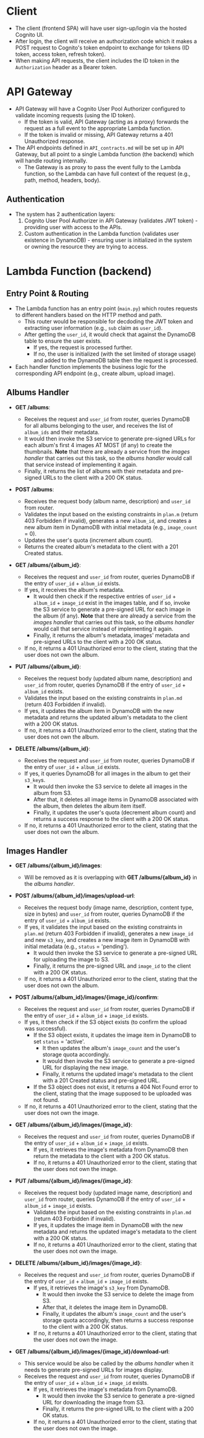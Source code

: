 <!-- This file documents how the system is INTENDED to work -->
# Client
- The client (frontend SPA) will have user sign-up/login via the hosted Cognito UI.
- After login, the client will receive an authorization code which it makes a POST request to Cognito's token endpoint to exchange for tokens (ID token, access token, refresh token).
- When making API requests, the client includes the ID token in the `Authorization` header as a Bearer token.

# API Gateway
- API Gateway will have a Cognito User Pool Authorizer configured to validate incoming requests (using the ID token).
    - If the token is valid, API Gateway (acting as a proxy) forwards the request as a full event to the appropriate Lambda function.
    - If the token is invalid or missing, API Gateway returns a 401 Unauthorized response.
- The API endpoints defined in `API_contracts.md` will be set up in API Gateway, but all point to a single Lambda function (the backend) which will handle routing internally.
    - The Gateway is as proxy to pass the event fully to the Lambda function, so the Lambda can have full context of the request (e.g., path, method, headers, body).

## Authentication
- The system has 2 authentication layers:
    1. Cognito User Pool Authorizer in API Gateway (validates JWT token) - providing user with access to the APIs.
    2. Custom authentication in the Lambda function (validates user existence in DynamoDB) - ensuring user is initialized in the system or owning the resource they are trying to access.
    
# Lambda Function (backend)
## Entry Point & Routing
- The Lambda function has an entry point (`main.py`) which routes requests to different handlers based on the HTTP method and path.
    -  This router would be responsible for decdoding the JWT token and extracting user information (e.g., `sub` claim as `user_id`).
    -  After getting the `user_id`, it would check that against the DynamoDB table to ensure the user exists.
        - If yes, the request is processed further.
        - If no, the user is initialized (with the set limited of storage usage) and added to the DynamoDB table then the request is processed.
- Each handler function implements the business logic for the corresponding API endpoint (e.g., create album, upload image).

## Albums Handler
- **GET /albums**:
    - Receives the request and `user_id` from router, queries DynamoDB for all albums belonging to the user, and receives the list of `album_ids` and their metadata.
    - It would then invoke the S3 service to generate pre-signed URLs for each album's first 4 images AT MOST (if any) to create the thumbnails. **Note** that there are already a service from the *images handler* that carries out this task, so the *albums handler* would call that service instead of implementing it again.
    - Finally, it returns the list of albums with their metadata and pre-signed URLs to the client with a 200 OK status.

- **POST /albums**:
    - Receives the request body (album name, description) and `user_id` from router.
    - Validates the input based on the existing constraints in `plan.m` (return 403 Forbidden if invalid), generates a new `album_id`, and creates a new album item in DynamoDB with initial metadata (e.g., `image_count` = 0).
    - Updates the user's quota (increment album count).
    - Returns the created album's metadata to the client with a 201 Created status.

- **GET /albums/{album_id}**:
    - Receives the request and `user_id` from router, queries DynamoDB if the entry of `user_id` + `album_id` exists.
    - If yes, it receives the album's metadata.
        - It would then check if the respective entries of `user_id` + `album_id` + `image_id` exist in the images table, and if so, invoke the S3 service to generate a pre-signed URL for each image in the album (if any). **Note** that there are already a service from the *images handler* that carries out this task, so the *albums handler* would call that service instead of implementing it again.
        - Finally, it returns the album's metadata, images' metadata and pre-signed URLs to the client with a 200 OK status.
    - If no, it returns a 401 Unauthorized error to the client, stating that the user does not own the album.

- **PUT /albums/{album_id}**:
    - Receives the request body (updated album name, description) and `user_id` from router, queries DynamoDB if the entry of `user_id` + `album_id` exists.
    - Validates the input based on the existing constraints in `plan.md` (return 403 Forbidden if invalid).
    - If yes, it updates the album item in DynamoDB with the new metadata and returns the updated album's metadata to the client with a 200 OK status.
    - If no, it returns a 401 Unauthorized error to the client, stating that the user does not own the album.

- **DELETE /albums/{album_id}**:
    - Receives the request and `user_id` from router, queries DynamoDB if the entry of `user_id` + `album_id` exists.
    - If yes, it queries DynamoDB for all images in the album to get their `s3_key`s.
        - It would then invoke the S3 service to delete all images in the album from S3.
        - After that, it deletes all image items in DynamoDB associated with the album, then deletes the album item itself.
        - Finally, it updates the user's quota (decrement album count) and returns a success response to the client with a 200 OK status.
    - If no, it returns a 401 Unauthorized error to the client, stating that the user does not own the album.

## Images Handler
- **GET /albums/{album_id}/images**:
    - Will be removed as it is overlapping with **GET /albums/{album_id}** in the *albums handler*.

- **POST /albums/{album_id}/images/upload-url**:
    - Receives the request body (image name, description, content type, size in bytes) and `user_id` from router, queries DynamoDB if the entry of `user_id` + `album_id` exists.
    - If yes, it validates the input based on the existing constraints in `plan.md` (return 403 Forbidden if invalid), generates a new `image_id` and new `s3_key`, and creates a new image item in DynamoDB with initial metadata (e.g., `status` = 'pending').
        - It would then invoke the S3 service to generate a pre-signed URL for uploading the image to S3.
        - Finally, it returns the pre-signed URL and `image_id` to the client with a 200 OK status.
    - If no, it returns a 401 Unauthorized error to the client, stating that the user does not own the album.

- **POST /albums/{album_id}/images/{image_id}/confirm**:
    - Receives the request and `user_id` from router, queries DynamoDB if the entry of `user_id` + `album_id` + `image_id` exists.
    - If yes, it then check if the S3 object exists (to confirm the upload was successful).
        - If the S3 object exists, it updates the image item in DynamoDB to set `status` = 'active'.
            - It then updates the album's `image_count` and the user's storage quota accordingly.
            - It would then invoke the S3 service to generate a pre-signed URL for displaying the new image.
            - Finally, it returns the updated image's metadata to the client with a 201 Created status and pre-signed URL.
        - If the S3 object does not exist, it returns a 404 Not Found error to the client, stating that the image supposed to be uploaded was not found.
    - If no, it returns a 401 Unauthorized error to the client, stating that the user does not own the image.

- **GET /albums/{album_id}/images/{image_id}**:
    - Receives the request and `user_id` from router, queries DynamoDB if the entry of `user_id` + `album_id` + `image_id` exists.
        - If yes, it retrieves the image's metadata from DynamoDB then return the metadata to the client with a 200 OK status.
        - If no, it returns a 401 Unauthorized error to the client, stating that the user does not own the image. 

- **PUT /albums/{album_id}/images/{image_id}**:
    - Receives the request body (updated image name, description) and `user_id` from router, queries DynamoDB if the entry of `user_id` + `album_id` + `image_id` exists.
        - Validates the input based on the existing constraints in `plan.md` (return 403 Forbidden if invalid).
        - If yes, it updates the image item in DynamoDB with the new metadata and returns the updated image's metadata to the client with a 200 OK status.
        - If no, it returns a 401 Unauthorized error to the client, stating that the user does not own the image.

- **DELETE /albums/{album_id}/images/{image_id}**:
    - Receives the request and `user_id` from router, queries DynamoDB if the entry of `user_id` + `album_id` + `image_id` exists.
        - If yes, it retrieves the image's `s3_key` from DynamoDB.
            - It would then invoke the S3 service to delete the image from S3.
            - After that, it deletes the image item in DynamoDB.
            - Finally, it updates the album's `image_count` and the user's storage quota accordingly, then returns a success response to the client with a 200 OK status.
        - If no, it returns a 401 Unauthorized error to the client, stating that the user does not own the image.

- **GET /albums/{album_id}/images/{image_id}/download-url**:
    - This service would be also be called by the *albums handler* when it needs to generate pre-signed URLs for images display.
    - Receives the request and `user_id` from router, queries DynamoDB if the entry of `user_id` + `album_id` + `image_id` exists.
        - If yes, it retrieves the image's metadata from DynamoDB.
            - It would then invoke the S3 service to generate a pre-signed URL for downloading the image from S3.
            - Finally, it returns the pre-signed URL to the client with a 200 OK status.
        - If no, it returns a 401 Unauthorized error to the client, stating that the user does not own the image.